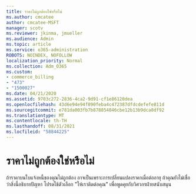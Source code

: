 ```yaml
---
title: ราคาไม่ถูกต้องใช่หรือไม่
ms.author: cmcatee
author: cmcatee-MSFT
manager: scotv
ms.reviewer: jkinma, jmueller
ms.audience: Admin
ms.topic: article
ms.service: o365-administration
ROBOTS: NOINDEX, NOFOLLOW
localization_priority: Normal
ms.collection: Adm_O365
ms.custom:
- commerce_billing
- "473"
- "1500027"
ms.date: 04/21/2020
ms.assetid: 9703c272-2836-4ca2-9d91-cf1e86120dea
ms.openlocfilehash: 43d6e94e94f890feba4c472387dfdcdefefe811d
ms.sourcegitcommit: e781da003fb7b878854846cbe12b13b9dca8df92
ms.translationtype: MT
ms.contentlocale: th-TH
ms.lasthandoff: 08/31/2021
ms.locfileid: "58844225"
---
```

# <a name="price-doesnt-look-correct"></a>ราคาไม่ถูกต้องใช่หรือไม่

ถ้าราคาบนใบแจ้งหนี้ของคุณไม่ถูกต้อง อาจเป็นเพราะการเปลี่ยนแปลงราคาเมื่อต่ออายุ ถ้าคุณยังไม่เชื่อว่าสิ่งนี้อธิบายปัญหา โปรดใช้ตัวเลือก "ให้เราติดต่อคุณ" เพื่อพูดคุยกับวิศวกรฝ่ายสนับสนุน